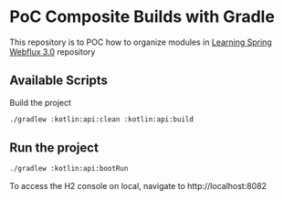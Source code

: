 # PoC Composite Builds with Gradle

This repository is to POC how to organize modules in [Learning Spring Webflux 3.0](https://github.com/fResult/Learn-Spring-Webflux-3.0) repository

## Available Scripts

Build the project

```bash
./gradlew :kotlin:api:clean :kotlin:api:build
```

## Run the project

```bash
./gradlew :kotlin:api:bootRun
```

To access the H2 console on local, navigate to http://localhost:8082
